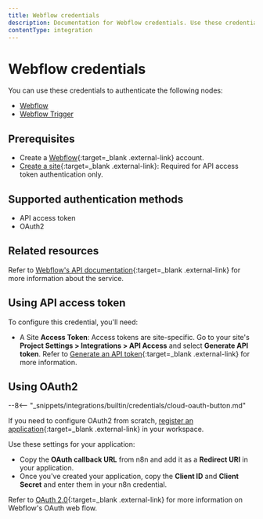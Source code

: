 ```yaml
---
title: Webflow credentials
description: Documentation for Webflow credentials. Use these credentials to authenticate Webflow in n8n, a workflow automation platform.
contentType: integration
---
```


# Webflow credentials

You can use these credentials to authenticate the following nodes:

- [Webflow](/integrations/builtin/app-nodes/n8n-nodes-base.webflow/)
- [Webflow Trigger](/integrations/builtin/trigger-nodes/n8n-nodes-base.webflowtrigger/)

## Prerequisites

- Create a [Webflow](https://webflow.com/){:target=_blank .external-link} account.
- [Create a site](https://developers.webflow.com/data/v1.0.0/docs/access-token#1-create-a-new-site){:target=_blank .external-link}: Required for API access token authentication only.

## Supported authentication methods

- API access token
- OAuth2

## Related resources

Refer to [Webflow's API documentation](https://developers.webflow.com/data/reference/rest-introduction){:target=_blank .external-link} for more information about the service.

## Using API access token

To configure this credential, you'll need:

- A Site **Access Token**: Access tokens are site-specific. Go to your site's **Project Settings > Integrations > API Access** and select **Generate API token**. Refer to [Generate an API token](https://developers.webflow.com/data/v1.0.0/docs/access-token#2-generate-an-api-token){:target=_blank .external-link} for more information.

## Using OAuth2

--8<-- "_snippets/integrations/builtin/credentials/cloud-oauth-button.md"

If you need to configure OAuth2 from scratch, [register an application](https://developers.webflow.com/data/v1.0.0/docs/oauth#app-registration){:target=_blank .external-link} in your workspace.

Use these settings for your application:

- Copy the **OAuth callback URL** from n8n and add it as a **Redirect URI** in your application.
- Once you've created your application, copy the **Client ID** and **Client Secret** and enter them in your n8n credential.

Refer to [OAuth 2.0](https://developers.webflow.com/data/v1.0.0/docs/oauth){:target=_blank .external-link}  for more information on Webflow's OAuth web flow.

